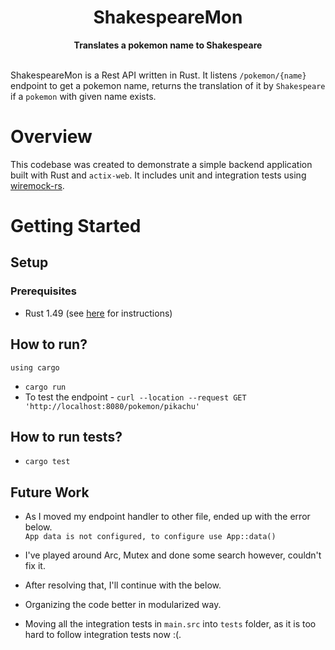 <h1 align="center">ShakespeareMon</h1>
<div align="center">
 <strong>
   Translates a pokemon name to Shakespeare
 </strong>
</div>

<br />

ShakespeareMon is a Rest API written in Rust. It listens `/pokemon/{name}` endpoint to get a pokemon name, 
returns the translation of it by `Shakespeare` if a `pokemon` with given name exists.

# Overview
This codebase was created to demonstrate a simple backend application built with Rust and `actix-web`.
It includes unit and integration tests using [wiremock-rs](https://github.com/LukeMathWalker/wiremock-rs).

# Getting Started

## Setup

### Prerequisites

- Rust 1.49 (see [here](https://www.rust-lang.org/tools/install) for instructions)

## How to run?
`using cargo`

- ```cargo run```
- To test the endpoint - ```curl --location --request GET 'http://localhost:8080/pokemon/pikachu'```

## How to run tests?
- ```cargo test```

## Future Work
- As I moved my endpoint handler to other file, ended up with the error below.  
  `App data is not configured, to configure use App::data()`
  
- I've played around Arc, Mutex and done some search however, couldn't fix it.
- After resolving that, I'll continue with the below.
- Organizing the code better in modularized way.
- Moving all the integration tests in `main.src` into `tests` folder, as it is too hard to follow integration tests now :(.